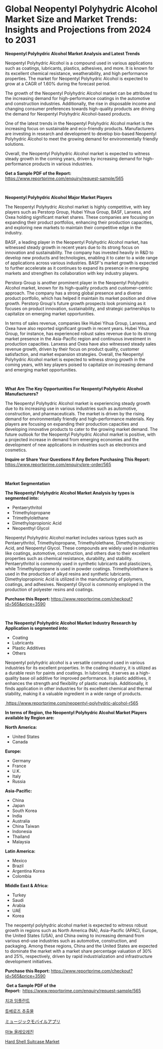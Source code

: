 <p><h1>Global Neopentyl Polyhydric Alcohol Market Size and Market Trends: Insights and Projections from 2024 to 2031</h1></p><p><strong>Neopentyl Polyhydric Alcohol Market Analysis and Latest Trends</strong></p>
<p><p>Neopentyl Polyhydric Alcohol is a compound used in various applications such as coatings, lubricants, plastics, adhesives, and more. It is known for its excellent chemical resistance, weatherability, and high performance properties. The market for Neopentyl Polyhydric Alcohol is expected to grow at a CAGR of 1.60% during the forecast period.</p><p>The growth of the Neopentyl Polyhydric Alcohol market can be attributed to the increasing demand for high-performance coatings in the automotive and construction industries. Additionally, the rise in disposable income and changing consumer preferences towards high-quality products are driving the demand for Neopentyl Polyhydric Alcohol-based products.</p><p>One of the latest trends in the Neopentyl Polyhydric Alcohol market is the increasing focus on sustainable and eco-friendly products. Manufacturers are investing in research and development to develop bio-based Neopentyl Polyhydric Alcohol to meet the growing demand for environmentally friendly solutions.</p><p>Overall, the Neopentyl Polyhydric Alcohol market is expected to witness steady growth in the coming years, driven by increasing demand for high-performance products in various industries.</p></p>
<p><strong>Get a Sample PDF of the Report:&nbsp;</strong> <a href="https://www.reportprime.com/enquiry/request-sample/565">https://www.reportprime.com/enquiry/request-sample/565</a></p>
<p>&nbsp;</p>
<p><strong>Neopentyl Polyhydric Alcohol Major Market Players</strong></p>
<p><p>The Neopentyl Polyhydric Alcohol market is highly competitive, with key players such as Perstorp Group, Hubei Yihua Group, BASF, Lanxess, and Oxea holding significant market shares. These companies are focusing on expanding their product portfolios, enhancing their production capacities, and exploring new markets to maintain their competitive edge in the industry.</p><p>BASF, a leading player in the Neopentyl Polyhydric Alcohol market, has witnessed steady growth in recent years due to its strong focus on innovation and sustainability. The company has invested heavily in R&D to develop new products and technologies, enabling it to cater to a wide range of applications across various industries. BASF's market growth is expected to further accelerate as it continues to expand its presence in emerging markets and strengthen its collaboration with key industry players.</p><p>Perstorp Group is another prominent player in the Neopentyl Polyhydric Alcohol market, known for its high-quality products and customer-centric approach. The company has a strong global presence and a diverse product portfolio, which has helped it maintain its market position and drive growth. Perstorp Group's future growth prospects look promising as it focuses on product innovation, sustainability, and strategic partnerships to capitalize on emerging market opportunities.</p><p>In terms of sales revenue, companies like Hubei Yihua Group, Lanxess, and Oxea have also reported significant growth in recent years. Hubei Yihua Group, for instance, has experienced robust sales revenue due to its strong market presence in the Asia-Pacific region and continuous investment in production capacities. Lanxess and Oxea have also witnessed steady sales revenue growth, driven by their focus on product quality, customer satisfaction, and market expansion strategies. Overall, the Neopentyl Polyhydric Alcohol market is expected to witness strong growth in the coming years, with key players poised to capitalize on increasing demand and emerging market opportunities.</p></p>
<p>&nbsp;</p>
<p><strong>What Are The Key Opportunities For Neopentyl Polyhydric Alcohol Manufacturers?</strong></p>
<p><p>The Neopentyl Polyhydric Alcohol market is experiencing steady growth due to its increasing use in various industries such as automotive, construction, and pharmaceuticals. The market is driven by the rising demand for environmentally friendly and high-performance materials. Key players are focusing on expanding their production capacities and developing innovative products to cater to the growing market demand. The future outlook for the Neopentyl Polyhydric Alcohol market is positive, with a projected increase in demand from emerging economies and the development of new applications in industries such as electronics and cosmetics.</p></p>
<p><strong>Inquire or Share Your Questions If Any Before Purchasing This Report:</strong> <a href="https://www.reportprime.com/enquiry/pre-order/565">https://www.reportprime.com/enquiry/pre-order/565</a></p>
<p>&nbsp;</p>
<p><strong>Market Segmentation</strong></p>
<p><strong>The Neopentyl Polyhydric Alcohol Market Analysis by types is segmented into:</strong></p>
<p><ul><li>Pentaerythritol</li><li>Trimethylopropane</li><li>Trimethylolethane</li><li>Dimethylopropionic Acid</li><li>Neopenthyl Glycol</li></ul></p>
<p><p>Neopentyl Polyhydric Alcohol market includes various types such as Pentaerythritol, Trimethylopropane, Trimethylolethane, Dimethylopropionic Acid, and Neopentyl Glycol. These compounds are widely used in industries like coatings, automotive, construction, and others due to their excellent properties such as chemical resistance, durability, and stability. Pentaerythritol is commonly used in synthetic lubricants and plasticizers, while Trimethylopropane is used in powder coatings. Trimethylolethane is used in the production of alkyd resins and synthetic lubricants. Dimethylopropionic Acid is utilized in the manufacturing of polymers, coatings, and adhesives. Neopentyl Glycol is commonly employed in the production of polyester resins and coatings.</p></p>
<p><strong>Purchase this Report:&nbsp;</strong><a href="https://www.reportprime.com/checkout?id=565&price=3590">https://www.reportprime.com/checkout?id=565&price=3590</a></p>
<p>&nbsp;</p>
<p><strong>The Neopentyl Polyhydric Alcohol Market Industry Research by Application is segmented into:</strong></p>
<p><ul><li>Coating</li><li>Lubricants</li><li>Plastic Additives</li><li>Others</li></ul></p>
<p><p>Neopentyl polyhydric alcohol is a versatile compound used in various industries for its excellent properties. In the coating industry, it is utilized as a durable resin for paints and coatings. In lubricants, it serves as a high-quality base oil additive for improved performance. In plastic additives, it enhances the strength and flexibility of plastic materials. Additionally, it finds application in other industries for its excellent chemical and thermal stability, making it a valuable ingredient in a wide range of products.</p></p>
<p><a href="https://www.reportprime.com/neopentyl-polyhydric-alcohol-r565">&nbsp;https://www.reportprime.com/neopentyl-polyhydric-alcohol-r565</a></p>
<p><strong>In terms of Region, the Neopentyl Polyhydric Alcohol Market Players available by Region are:</strong></p>
<p>
    <p> <strong> North America: </strong>
        <ul>
            <li>United States</li>
            <li>Canada</li>
        </ul>
        </p> 
    <p> <strong> Europe: </strong>
        <ul>
            <li>Germany</li>
            <li>France</li>
            <li>U.K.</li>
            <li>Italy</li>
            <li>Russia</li>
        </ul>
        </p> 
    <p> <strong> Asia-Pacific: </strong>
        <ul>
            <li>China</li>
            <li>Japan</li>
            <li>South Korea</li>
            <li>India</li>
            <li>Australia</li>
            <li>China Taiwan</li>
            <li>Indonesia</li>
            <li>Thailand</li>
            <li>Malaysia</li>
        </ul>
        </p> 
    <p> <strong> Latin America: </strong>
        <ul>
            <li>Mexico</li>
            <li>Brazil</li>
            <li>Argentina Korea</li>
            <li>Colombia</li>
        </ul>
        </p> 
    <p> <strong> Middle East & Africa: </strong>
        <ul>
            <li>Turkey</li>
            <li>Saudi</li>
            <li>Arabia</li>
            <li>UAE</li>
            <li>Korea</li>
        </ul>
    </p>
    </p>
<p><p>The neopentyl polyhydric alcohol market is expected to witness robust growth in regions such as North America (NA), Asia-Pacific (APAC), Europe, the United States (USA), and China owing to increasing demand from various end-use industries such as automotive, construction, and packaging. Among these regions, China and the United States are expected to dominate the market with a market share percentage valuation of 30% and 25%, respectively, driven by rapid industrialization and infrastructure development initiatives.</p></p>
<p><strong>Purchase this Report: </strong><a href="https://www.reportprime.com/checkout?id=565&price=3590">https://www.reportprime.com/checkout?id=565&price=3590</a></p>
<p>&nbsp;<strong>Get a Sample PDF of the Report:&nbsp;&nbsp;</strong><a href="https://www.reportprime.com/enquiry/request-sample/565">https://www.reportprime.com/enquiry/request-sample/565</a></p>
<p><strong></strong></p>
<p><p><a href="https://medium.com/@jackiefauhey9089475/%EC%B9%98%EA%B3%BC-%EC%9D%B4%EC%8B%9D-%EC%8B%9C%EC%9E%A5-%EA%B7%9C%EB%AA%A8-cagr-%ED%8A%B8%EB%A0%8C%EB%93%9C-2024-2030-b8856c2d91b6">치과 임플란트</a></p><p><a href="https://github.com/TitusBoyer1/Market-Research-Report-List-1/blob/main/645025967654.md">튜베로즈 추출물</a></p><p><a href="https://github.com/MacyOrn/Market-Research-Report-List-1/blob/main/416117070055.md">ミュージックモバイルアプリ</a></p><p><a href="https://github.com/RickyMetzDVM/Market-Research-Report-List-1/blob/main/624565967655.md">마늘 올레오레진</a></p><p><a href="https://issuu.com/reportprime-2/docs/hard-shell-suitcase-market-size-2030.pptx">Hard Shell Suitcase Market</a></p></p>